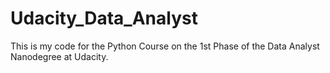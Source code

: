 # Udacity_Data_Analyst

This is my code for the Python Course on the 1st Phase of the Data Analyst Nanodegree at Udacity.
